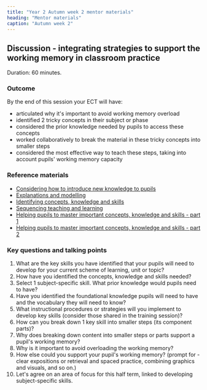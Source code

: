 ```yaml
---
title: "Year 2 Autumn week 2 mentor materials"
heading: "Mentor materials"
caption: "Autumn week 2"
---
```


## Discussion - integrating strategies to support the working memory in classroom practice

Duration: 60 minutes.

### Outcome

By the end of this session your ECT will have:

- articulated why it's important to avoid working memory overload  
- identified 2 tricky concepts in their subject or phase 
- considered the prior knowledge needed by pupils to access these concepts  
- worked collaboratively to break the material in these tricky concepts into smaller steps  
- considered the most effective way to teach these steps, taking into account pupils' working memory capacity 

### Reference materials

- [Considering how to introduce new knowledge to pupils](/teach-first/year-1-how-do-pupils-learn/autumn-week-2-ect-session-overview/) 
- [Explanations and modelling](/teach-first/year-1-what-makes-classroom-practice-effective/spring-week-2-ect-session-overview/) 
- [Identifying concepts, knowledge and skills](/teach-first/year-1-how-to-design-a-coherent-curriculum/summer-week-2-ect-session-overview/) 
- [Sequencing teaching and learning](/teach-first/year-1-how-to-design-a-coherent-curriculum/summer-week-3-ect-session-overview/) 
- [Helping pupils to master important concepts, knowledge and skills - part 1](/teach-first/year-1-how-to-design-a-coherent-curriculum/summer-week-4-ect-session-overview/) 
- [Helping pupils to master important concepts, knowledge and skills - part 2](/teach-first/year-1-how-to-design-a-coherent-curriculum/summer-week-5-ect-session-overview/) 

### Key questions and talking points

1. What are the key skills you have identified that your pupils will need to develop for your current scheme of learning, unit or topic? 
2. How have you identified the concepts, knowledge and skills needed? 
3. Select 1 subject-specific skill. What prior knowledge would pupils need to have? 
4. Have you identified the foundational knowledge pupils will need to have and the vocabulary they will need to know? 
5. What instructional procedures or strategies will you implement to develop key skills (consider those shared in the training session)? 
6. How can you break down 1 key skill into smaller steps (its component parts)?  
7. Why does breaking down content into smaller steps or parts support a pupil's working memory?  
8. Why is it important to avoid overloading the working memory? 
9. How else could you support your pupil's working memory? (prompt for - clear expositions or retrieval and spaced practice, combining graphics and visuals, and so on.) 
10. Let's agree on an area of focus for this half term, linked to developing subject-specific skills. 